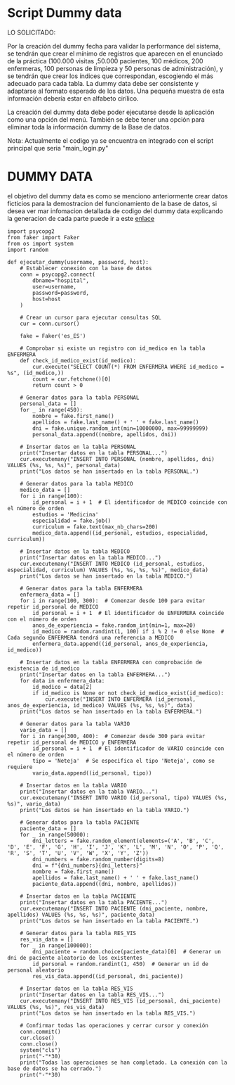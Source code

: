 # Script Dummy data

LO SOLICITADO:

Por la creación del dummy fecha para validar la performance del sistema, se tendrán que crear el mínimo de registros que aparecen en el enunciado de la práctica (100.000 visitas ,50.000 pacientes, 100 médicos, 200 enfermeras, 100 personas de limpieza y 50 personas de administración), y se tendrán que crear los índices que correspondan, escogiendo el más adecuado para cada tabla. La dummy data debe ser consistente y adaptarse al formato esperado de los datos. Una pequeña muestra de esta información debería estar en alfabeto cirílico.

La creación del dummy data debe poder ejecutarse desde la aplicación como una opción del menú. También se debe tener una opción para eliminar toda la información dummy de la Base de datos.

Nota: Actualmente el codigo ya se encuentra en integrado con el script principal que seria "main_login.py"

# DUMMY DATA

el objetivo del dummy data es como se menciono anteriormente crear datos ficticios para la demostracion del funcionamiento de la base de datos, si desea ver mar infomacion detallada de codigo del dummy data explicando la generacion de cada parte puede ir a este [enlace](https://github.com/arley02/Proyecto-en-solitario/blob/main/documento%20final%20de%20instalacion.md)

```
import psycopg2
from faker import Faker
from os import system
import random

def ejecutar_dummy(username, password, host):
    # Establecer conexión con la base de datos
    conn = psycopg2.connect(
        dbname="hospital",
        user=username,
        password=password,
        host=host
    )

    # Crear un cursor para ejecutar consultas SQL
    cur = conn.cursor()

    fake = Faker('es_ES')

    # Comprobar si existe un registro con id_medico en la tabla ENFERMERA
    def check_id_medico_exist(id_medico):
        cur.execute("SELECT COUNT(*) FROM ENFERMERA WHERE id_medico = %s", (id_medico,))
        count = cur.fetchone()[0]
        return count > 0

    # Generar datos para la tabla PERSONAL
    personal_data = []
    for _ in range(450):
        nombre = fake.first_name()
        apellidos = fake.last_name() + ' ' + fake.last_name()
        dni = fake.unique.random_int(min=10000000, max=99999999)
        personal_data.append((nombre, apellidos, dni))

    # Insertar datos en la tabla PERSONAL
    print("Insertar datos en la tabla PERSONAL...")
    cur.executemany("INSERT INTO PERSONAL (nombre, apellidos, dni) VALUES (%s, %s, %s)", personal_data)
    print("Los datos se han insertado en la tabla PERSONAL.")

    # Generar datos para la tabla MEDICO
    medico_data = []
    for i in range(100):
        id_personal = i + 1  # El identificador de MEDICO coincide con el número de orden
        estudios = 'Medicina'
        especialidad = fake.job()
        curriculum = fake.text(max_nb_chars=200)
        medico_data.append((id_personal, estudios, especialidad, curriculum))

    # Insertar datos en la tabla MEDICO
    print("Insertar datos en la tabla MEDICO...")
    cur.executemany("INSERT INTO MEDICO (id_personal, estudios, especialidad, curriculum) VALUES (%s, %s, %s, %s)", medico_data)
    print("Los datos se han insertado en la tabla MEDICO.")

    # Generar datos para la tabla ENFERMERA
    enfermera_data = []
    for i in range(100, 300):  # Comenzar desde 100 para evitar repetir id_personal de MEDICO
        id_personal = i + 1  # El identificador de ENFERMERA coincide con el número de orden
        anos_de_experiencia = fake.random_int(min=1, max=20)
        id_medico = random.randint(1, 100) if i % 2 != 0 else None  # Cada segundo ENFERMERA tendrá una referencia a MEDICO
        enfermera_data.append((id_personal, anos_de_experiencia, id_medico))

    # Insertar datos en la tabla ENFERMERA con comprobación de existencia de id_medico
    print("Insertar datos en la tabla ENFERMERA...")
    for data in enfermera_data:
        id_medico = data[2]
        if id_medico is None or not check_id_medico_exist(id_medico):
            cur.execute("INSERT INTO ENFERMERA (id_personal, anos_de_experiencia, id_medico) VALUES (%s, %s, %s)", data)
    print("Los datos se han insertado en la tabla ENFERMERA.")

    # Generar datos para la tabla VARIO
    vario_data = []
    for i in range(300, 400):  # Comenzar desde 300 para evitar repetir id_personal de MEDICO y ENFERMERA
        id_personal = i + 1  # El identificador de VARIO coincide con el número de orden
        tipo = 'Neteja'  # Se especifica el tipo 'Neteja', como se requiere
        vario_data.append((id_personal, tipo))

    # Insertar datos en la tabla VARIO
    print("Insertar datos en la tabla VARIO...")
    cur.executemany("INSERT INTO VARIO (id_personal, tipo) VALUES (%s, %s)", vario_data)
    print("Los datos se han insertado en la tabla VARIO.")

    # Generar datos para la tabla PACIENTE
    paciente_data = []
    for _ in range(50000):
        dni_letters = fake.random_element(elements=('A', 'B', 'C', 'D', 'E', 'F', 'G', 'H', 'I', 'J', 'K', 'L', 'M', 'N', 'O', 'P', 'Q', 'R', 'S', 'T', 'U', 'V', 'W', 'X', 'Y', 'Z'))
        dni_numbers = fake.random_number(digits=8)
        dni = f"{dni_numbers}{dni_letters}"
        nombre = fake.first_name()
        apellidos = fake.last_name() + ' ' + fake.last_name()
        paciente_data.append((dni, nombre, apellidos))

    # Insertar datos en la tabla PACIENTE
    print("Insertar datos en la tabla PACIENTE...")
    cur.executemany("INSERT INTO PACIENTE (dni_paciente, nombre, apellidos) VALUES (%s, %s, %s)", paciente_data)
    print("Los datos se han insertado en la tabla PACIENTE.")

    # Generar datos para la tabla RES_VIS
    res_vis_data = []
    for _ in range(100000):
        dni_paciente = random.choice(paciente_data)[0]  # Generar un dni de paciente aleatorio de los existentes
        id_personal = random.randint(1, 450)  # Generar un id de personal aleatorio
        res_vis_data.append((id_personal, dni_paciente))

    # Insertar datos en la tabla RES_VIS
    print("Insertar datos en la tabla RES_VIS...")
    cur.executemany("INSERT INTO RES_VIS (id_personal, dni_paciente) VALUES (%s, %s)", res_vis_data)
    print("Los datos se han insertado en la tabla RES_VIS.")

    # Confirmar todas las operaciones y cerrar cursor y conexión
    conn.commit()
    cur.close()
    conn.close()
    system("cls")
    print("-"*30)
    print("Todas las operaciones se han completado. La conexión con la base de datos se ha cerrado.")
    print("-"*30)

```
